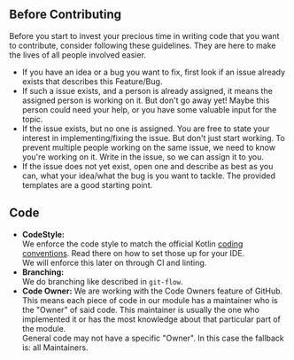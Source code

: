 ## Before Contributing
Before you start to invest your precious time in writing code that you want to contribute, consider following these guidelines. They are here to make the lives of all people involved easier.

- If you have an idea or a bug you want to fix, first look if an issue already exists that describes this Feature/Bug.  
- If such a issue exists, and a person is already assigned, it means the assigned person is working on it. But don't go away yet! Maybe this person could need your help, or you have some valuable input for the topic.  
- If the issue exists, but no one is assigned. You are free to state your interest in implementing/fixing the issue. But don't just start working. To prevent multiple people working on the same issue, we need to know you're working on it. Write in the issue, so we can assign it to you.
- If the issue does not yet exist, open one and describe as best as you can, what your idea/what the bug is you want to tackle. The provided templates are a good starting point.

## Code
- **CodeStyle:**  
We enforce the code style to match the official Kotlin [coding conventions](https://kotlinlang.org/docs/reference/coding-conventions.html). Read there on how to set those up for your IDE.  
We will enforce this later on through CI and linting.  
- **Branching:**  
We do branching like described in `git-flow`.
- **Code Owner:**
We are working with the Code Owners feature of GitHub.  
This means each piece of code in our module has a maintainer who is the "Owner" of said code. This maintainer is usually the one who implemented it or has the most knowledge about that particular part of the module.  
General code may not have a specific "Owner". In this case the fallback is: all Maintainers.  